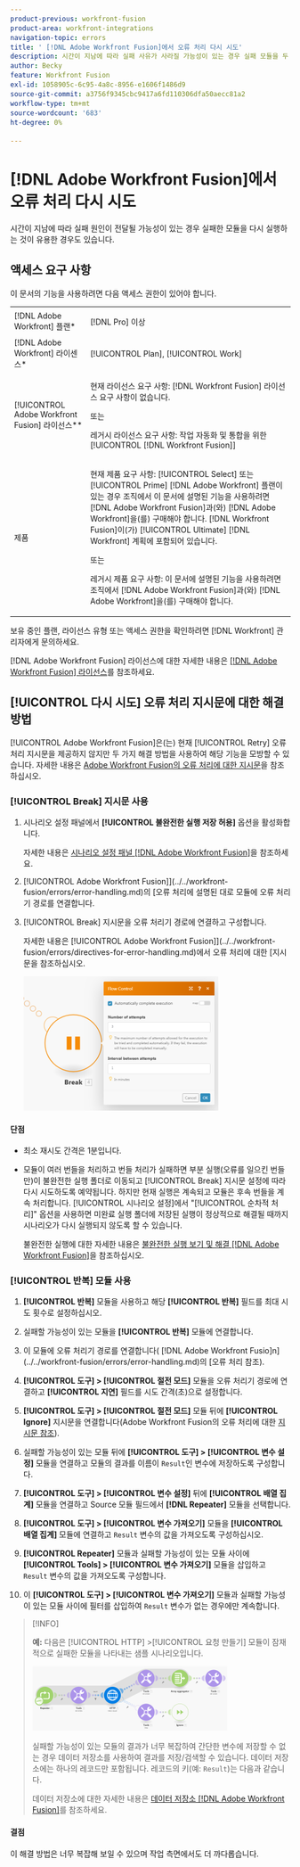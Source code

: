 ```yaml
---
product-previous: workfront-fusion
product-area: workfront-integrations
navigation-topic: errors
title: ' [!DNL Adobe Workfront Fusion]에서 오류 처리 다시 시도'
description: 시간이 지남에 따라 실패 사유가 사라질 가능성이 있는 경우 실패 모듈을 두 번 다시 실행하는 것이 유용한 경우도 있습니다.
author: Becky
feature: Workfront Fusion
exl-id: 1058905c-6c95-4a8c-8956-e1606f1486d9
source-git-commit: a3756f9345cbc9417a6fd110306dfa50aecc81a2
workflow-type: tm+mt
source-wordcount: '683'
ht-degree: 0%

---
```


# [!DNL Adobe Workfront Fusion]에서 오류 처리 다시 시도

시간이 지남에 따라 실패 원인이 전달될 가능성이 있는 경우 실패한 모듈을 다시 실행하는 것이 유용한 경우도 있습니다.

## 액세스 요구 사항

이 문서의 기능을 사용하려면 다음 액세스 권한이 있어야 합니다.

<table style="table-layout:auto">
 <col> 
 <col> 
 <tbody> 
  <tr> 
   <td role="rowheader">[!DNL Adobe Workfront] 플랜*</td> 
   <td> <p>[!DNL Pro] 이상</p> </td> 
  </tr> 
  <tr data-mc-conditions=""> 
   <td role="rowheader">[!DNL Adobe Workfront] 라이센스*</td> 
   <td> <p>[!UICONTROL Plan], [!UICONTROL Work]</p> </td> 
  </tr> 
  <tr> 
   <td role="rowheader">[!UICONTROL Adobe Workfront Fusion] 라이선스**</td> 
   <td>
   <p>현재 라이선스 요구 사항: [!DNL Workfront Fusion] 라이선스 요구 사항이 없습니다.</p>
   <p>또는</p>
   <p>레거시 라이선스 요구 사항: 작업 자동화 및 통합을 위한 [!UICONTROL [!DNL Workfront Fusion]] </p>
   </td> 
  </tr> 
  <tr> 
   <td role="rowheader">제품</td> 
   <td>
   <p>현재 제품 요구 사항: [!UICONTROL Select] 또는 [!UICONTROL Prime] [!DNL Adobe Workfront] 플랜이 있는 경우 조직에서 이 문서에 설명된 기능을 사용하려면 [!DNL Adobe Workfront Fusion]과(와) [!DNL Adobe Workfront]을(를) 구매해야 합니다. [!DNL Workfront Fusion]이(가) [!UICONTROL Ultimate] [!DNL Workfront] 계획에 포함되어 있습니다.</p>
   <p>또는</p>
   <p>레거시 제품 요구 사항: 이 문서에 설명된 기능을 사용하려면 조직에서 [!DNL Adobe Workfront Fusion]과(와) [!DNL Adobe Workfront]을(를) 구매해야 합니다.</p>
   </td> 
  </tr> 
 </tbody> 
</table>

보유 중인 플랜, 라이선스 유형 또는 액세스 권한을 확인하려면 [!DNL Workfront] 관리자에게 문의하세요.

[!DNL Adobe Workfront Fusion] 라이선스에 대한 자세한 내용은 [[!DNL Adobe Workfront Fusion] 라이선스](../../workfront-fusion/get-started/license-automation-vs-integration.md)를 참조하세요.

## [!UICONTROL 다시 시도] 오류 처리 지시문에 대한 해결 방법

[!UICONTROL Adobe Workfront Fusion]은(는) 현재 [!UICONTROL Retry] 오류 처리 지시문을 제공하지 않지만 두 가지 해결 방법을 사용하여 해당 기능을 모방할 수 있습니다. 자세한 내용은 [Adobe Workfront Fusion의 오류 처리에 대한 지시문](../../workfront-fusion/errors/directives-for-error-handling.md)을 참조하십시오.

### [!UICONTROL Break] 지시문 사용

1. 시나리오 설정 패널에서 **[!UICONTROL 불완전한 실행 저장 허용]** 옵션을 활성화합니다.

   자세한 내용은 [시나리오 설정 패널 [!DNL Adobe Workfront Fusion]](../../workfront-fusion/scenarios/scenario-settings-panel.md)을 참조하세요.

1. [!UICONTROL Adobe Workfront Fusion]](../../workfront-fusion/errors/error-handling.md)의 [오류 처리에 설명된 대로 모듈에 오류 처리기 경로를 연결합니다.
1. [!UICONTROL Break] 지시문을 오류 처리기 경로에 연결하고 구성합니다.

   자세한 내용은 [!UICONTROL Adobe Workfront Fusion]](../../workfront-fusion/errors/directives-for-error-handling.md)에서 오류 처리에 대한 [지시문을 참조하십시오.

   ![](assets/break-directive-350x241.png)

#### 단점

* 최소 재시도 간격은 1분입니다.
* 모듈이 여러 번들을 처리하고 번들 처리가 실패하면 부분 실행(오류를 일으킨 번들만)이 불완전한 실행 폴더로 이동되고 [!UICONTROL Break] 지시문 설정에 따라 다시 시도하도록 예약됩니다. 하지만 현재 실행은 계속되고 모듈은 후속 번들을 계속 처리합니다. [!UICONTROL 시나리오 설정]에서 &quot;[!UICONTROL 순차적 처리]&quot; 옵션을 사용하면 미완료 실행 폴더에 저장된 실행이 정상적으로 해결될 때까지 시나리오가 다시 실행되지 않도록 할 수 있습니다.

  불완전한 실행에 대한 자세한 내용은 [불완전한 실행 보기 및 해결 [!DNL Adobe Workfront Fusion]](../../workfront-fusion/scenarios/view-and-resolve-incomplete-executions.md)을 참조하십시오.

### [!UICONTROL 반복] 모듈 사용

1. **[!UICONTROL 반복]** 모듈을 사용하고 해당 **[!UICONTROL 반복]** 필드를 최대 시도 횟수로 설정하십시오.
1. 실패할 가능성이 있는 모듈을 **[!UICONTROL 반복]** 모듈에 연결합니다.
1. 이 모듈에 오류 처리기 경로를 연결합니다( [!DNL Adobe Workfront Fusio]n](../../workfront-fusion/errors/error-handling.md)의 [오류 처리 참조).
1. **[!UICONTROL 도구] > [!UICONTROL 절전 모드]** 모듈을 오류 처리기 경로에 연결하고 **[!UICONTROL 지연]** 필드를 시도 간격(초)으로 설정합니다.

1. **[!UICONTROL 도구] > [!UICONTROL 절전 모드]** 모듈 뒤에 **[!UICONTROL Ignore]** 지시문을 연결합니다(Adobe Workfront Fusion의 오류 처리에 대한 [지시문 참조](../../workfront-fusion/errors/directives-for-error-handling.md)).

1. 실패할 가능성이 있는 모듈 뒤에 **[!UICONTROL 도구] > [!UICONTROL 변수 설정]** 모듈을 연결하고 모듈의 결과를 이름이 `Result`인 변수에 저장하도록 구성합니다.

1. **[!UICONTROL 도구] > [!UICONTROL 변수 설정]** 뒤에 **[!UICONTROL 배열 집계]** 모듈을 연결하고 Source 모듈 필드에서 **[!DNL Repeater]** 모듈을 선택합니다.

1. **[!UICONTROL 도구] > [!UICONTROL 변수 가져오기]** 모듈을 **[!UICONTROL 배열 집계]** 모듈에 연결하고 `Result` 변수의 값을 가져오도록 구성하십시오.

1. **[!UICONTROL Repeater]** 모듈과 실패할 가능성이 있는 모듈 사이에 **[!UICONTROL Tools] > [!UICONTROL 변수 가져오기]** 모듈을 삽입하고 `Result` 변수의 값을 가져오도록 구성합니다.

1. 이 **[!UICONTROL 도구] > [!UICONTROL 변수 가져오기]** 모듈과 실패할 가능성이 있는 모듈 사이에 필터를 삽입하여 `Result` 변수가 없는 경우에만 계속합니다.

>[!INFO]
>
>**예:** 다음은 [!UICONTROL HTTP] >[!UICONTROL 요청 만들기] 모듈이 잠재적으로 실패한 모듈을 나타내는 샘플 시나리오입니다.
>
>![](assets/http-make-request-350x116.png)
>
>실패할 가능성이 있는 모듈의 결과가 너무 복잡하여 간단한 변수에 저장할 수 없는 경우 데이터 저장소를 사용하여 결과를 저장/검색할 수 있습니다. 데이터 저장소에는 하나의 레코드만 포함됩니다. 레코드의 키(예: `Result`)는 다음과 같습니다.
>
>데이터 저장소에 대한 자세한 내용은 [데이터 저장소 [!DNL Adobe Workfront Fusion]](../../workfront-fusion/modules/data-stores.md)를 참조하세요.

#### 결점

이 해결 방법은 너무 복잡해 보일 수 있으며 작업 측면에서도 더 까다롭습니다.
